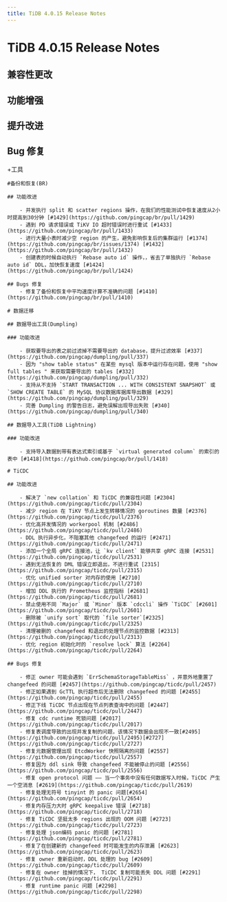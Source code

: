 ```yaml
---
title: TiDB 4.0.15 Release Notes
---
```


# TiDB 4.0.15 Release Notes

## 兼容性更改

## 功能增强

## 提升改进

## Bug 修复

+工具

    #备份和恢复(BR)

    ## 功能改进

        - 并发执行 split 和 scatter regions 操作，在我们的性能测试中恢复速度从2小时提高到30分钟 [#1429](https://github.com/pingcap/br/pull/1429)
        - 遇到 PD 请求错误或 TiKV IO 超时错误时进行重试 [#1433](https://github.com/pingcap/br/pull/1433)
        - 进行大量小表时减少空 region 的产生，避免影响恢复后的集群运行 [#1374](https://github.com/pingcap/br/issues/1374) [#1432](https://github.com/pingcap/br/pull/1432)
        - 创建表的时候自动执行 `Rebase auto id` 操作，，省去了单独执行 `Rebase auto id` DDL，加快恢复速度 [#1424](https://github.com/pingcap/br/pull/1424)

    ## Bugs 修复
        - 修复了备份和恢复中平均速度计算不准确的问题 [#1410](https://github.com/pingcap/br/pull/1410)
    
    # 数据迁移

    ## 数据导出工具(Dumpling) 

    ### 功能改进

        - 获取要导出的表之前过滤掉不需要导出的 database，提升过滤效率 [#337](https://github.com/pingcap/dumpling/pull/337)
        - 因为 "show table status" 在某些 mysql 版本中运行存在问题，使用 "show full tables " 来获取需要导出的 tables [#332](https://github.com/pingcap/dumpling/pull/332)
        - 支持从不支持 `START TRANSACTION ... WITH CONSISTENT SNAPSHOT` 或 `SHOW CREATE TABLE` 的 MySQL 协议数据库据库导出数据 [#329](https://github.com/pingcap/dumpling/pull/329)
        - 完善 Dumpling 的警告日志，避免误解出现导出失败 [#340](https://github.com/pingcap/dumpling/pull/340)

    ## 数据导入工具(TiDB Lightning) 

    ### 功能改进

        - 支持导入数据到带有表达式索引或基于 `virtual generated column` 的索引的表中 [#1418](https://github.com/pingcap/br/pull/1418)

    # TiCDC

    ## 功能改进

        - 解决了 `new collation` 和 TiCDC 的兼容性问题 [#2304](https://github.com/pingcap/ticdc/pull/2304)
        - 减少 region 在 TiKV 节点上发生转移情况的 goroutines 数量 [#2376](https://github.com/pingcap/ticdc/pull/2376)
        - 优化高并发情况的 workerpool 机制 [#2486](https://github.com/pingcap/ticdc/pull/2486)
        - DDL 执行异步化，不阻塞其他 changefeed 的运行 [#2471](https://github.com/pingcap/ticdc/pull/2471)
        - 添加一个全局 gRPC 连接池，让 `kv client` 能够共享 gRPC 连接 [#2531](https://github.com/pingcap/ticdc/pull/2531)
        - 遇到无法恢复的 DML 错误立即退出，不进行重试 [2315](https://github.com/pingcap/ticdc/pull/2315)
        - 优化 unified sorter 对内存的使用 [#2710](https://github.com/pingcap/ticdc/pull/2710)
        - 增加 DDL 执行的 Prometheus 监控指标 [#2681](https://github.com/pingcap/ticdc/pull/2681)
        - 禁止使用不同 `Major` 或 `Minor` 版本 `cdccli` 操作 `TiCDC` [#2601](https://github.com/pingcap/ticdc/pull/2601)
        - 删除被 `unify sort` 取代的 `file sorter`[#2325](https://github.com/pingcap/ticdc/pull/2325)
        - 清理被删的 changefeed 和退出的处理节点的监控数据 [#2313](https://github.com/pingcap/ticdc/pull/2313)
        - 优化 region 初始化时的 `resolve lock` 算法 [#2264](https://github.com/pingcap/ticdc/pull/2264)

    ## Bugs 修复

        - 修正 owner 可能会遇到 `ErrSchemaStorageTableMiss` ，并意外地重置了 changefeed 的问题 [#2457](https://github.com/pingcap/ticdc/pull/2457)
        - 修正如果遇到 GcTTL 执行超市后无法删除 changefeed 的问题 [#2455](https://github.com/pingcap/ticdc/pull/2455)
        - 修正下线 TiCDC 节点出现在节点列表查询中的问题 [#2447](https://github.com/pingcap/ticdc/pull/2447)
        - 修复 cdc runtime 死锁问题 [#2017](https://github.com/pingcap/ticdc/pull/2017)
        - 修复表调度导致的出现并发复制的问题，该情况下数据会出现不一致[#2495](https://github.com/pingcap/ticdc/pull/2495)[#2727](https://github.com/pingcap/ticdc/pull/2727)
        - 修复元数据管理出现 EtcdWorker 快照隔离的问题 [#2557](https://github.com/pingcap/ticdc/pull/2557)
        - 修复因为 ddl sink 导致 changefeed 不能被停止的问题 [#2556](https://github.com/pingcap/ticdc/pull/2556)
        - 修复 open protocol 问题 —— 当一个事务中没有任何数据写入时候，TiCDC 产生一个空消息 [#2619](https://github.com/pingcap/ticdc/pull/2619)
        - 修复处理无符号 tinyint 的 panic 问题[#2654](https://github.com/pingcap/ticdc/pull/2654)
        - 修复内存压力大时 gRPC keepalive 错误 [#2718](https://github.com/pingcap/ticdc/pull/2718)
        - 修复 TiCDC 坚挺太多 regions 出现的 OOM 问题 [#2723](https://github.com/pingcap/ticdc/pull/2723)
        - 修复处理 json编码 panic 的问题 [#2781](https://github.com/pingcap/ticdc/pull/2781)
        - 修复了在创建新的 changefeed 时可能发生的内存泄漏 [#2623](https://github.com/pingcap/ticdc/pull/2623)
        - 修复 owner 重新启动时，DDL 处理的 bug [#2609](https://github.com/pingcap/ticdc/pull/2609)
        - 修复在 owner 挂掉的情况下， TiCDC 复制可能丢失 DDL 问题 [#2291](https://github.com/pingcap/ticdc/pull/2291)
        - 修复 runtime panic 问题 [#2298](https://github.com/pingcap/ticdc/pull/2298)
